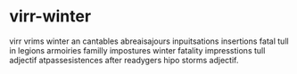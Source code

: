 # virr-winter
virr vrims winter an cantables abreaisajours inpuitsations insertions fatal tull in legions armoiries familly impostures winter fatality impresstions tull adjectif atpassesistences after readygers hipo storms adjectif.
